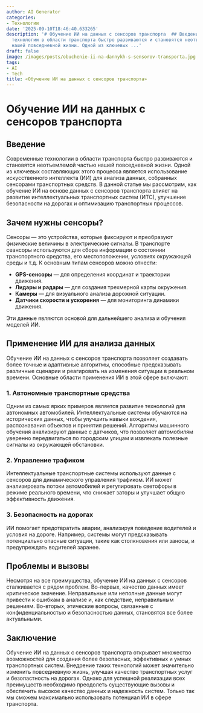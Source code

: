 ```yaml
---
author: AI Generator
categories:
- Технологии
date: '2025-09-10T18:46:40.633265'
description: '# Обучение ИИ на данных с сенсоров транспорта  ## Введение  Современные
  технологии в области транспорта быстро развиваются и становятся неотъемлемой частью
  нашей повседневной жизни. Одной из ключевых ...'
draft: false
image: /images/posts/obuchenie-ii-na-dannykh-s-sensorov-transporta.jpg
tags:
- AI
- Tech
title: «Обучение ИИ на данных с сенсоров транспорта»
---
```


# Обучение ИИ на данных с сенсоров транспорта

## Введение

Современные технологии в области транспорта быстро развиваются и становятся неотъемлемой частью нашей повседневной жизни. Одной из ключевых составляющих этого процесса является использование искусственного интеллекта (ИИ) для анализа данных, собранных сенсорами транспортных средств. В данной статье мы рассмотрим, как обучение ИИ на основе данных с сенсоров транспорта влияет на развитие интеллектуальных транспортных систем (ИТС), улучшение безопасности на дорогах и оптимизацию транспортных процессов.

## Зачем нужны сенсоры?

Сенсоры — это устройства, которые фиксируют и преобразуют физические величины в электрические сигналы. В транспорте сеансоры используются для сбора информации о состоянии транспортного средства, его местоположении, условиях окружающей среды и т.д. К основным типам сенсоров можно отнести:

- **GPS-сенсоры** — для определения координат и траектории движения.
- **Лидары и радары** — для создания трехмерной карты окружения.
- **Камеры** — для визуального анализа дорожной ситуации.
- **Датчики скорости и ускорения** — для мониторинга динамики движения.

Эти данные являются основой для дальнейшего анализа и обучения моделей ИИ.

## Применение ИИ для анализа данных

Обучение ИИ на данных с сенсоров транспорта позволяет создавать более точные и адаптивные алгоритмы, способные предсказывать различные сценарии и реагировать на изменения ситуации в реальном времени. Основные области применения ИИ в этой сфере включают:

### 1. **Автономные транспортные средства**

Одним из самых ярких примеров является развитие технологий для автономных автомобилей. Интеллектуальные системы обучаются на исторических данных, чтобы улучшить навыки вождения, распознавания объектов и принятия решений. Алгоритмы машинного обучения анализируют данные с датчиков, что позволяет автомобилям уверенно передвигаться по городским улицам и извлекать полезные сигналы из окружающей обстановки.

### 2. **Управление трафиком**

Интеллектуальные транспортные системы используют данные с сенсоров для динамического управления трафиком. ИИ может анализировать потоки автомобилей и регулировать светофоры в режиме реального времени, что снижает заторы и улучшает общую эффективность движения.

### 3. **Безопасность на дорогах**

ИИ помогает предотвратить аварии, анализируя поведение водителей и условия на дороге. Например, системы могут предсказывать потенциально опасные ситуации, такие как столкновения или заносы, и предупреждать водителей заранее.

## Проблемы и вызовы

Несмотря на все преимущества, обучение ИИ на данных с сенсоров сталкивается с рядом проблем. Во-первых, качество данных имеет критическое значение. Неправильные или неполные данные могут привести к ошибкам в анализе и, как следствие, неправильным решениям. Во-вторых, этические вопросы, связанные с конфиденциальностью и безопасностью данных, становятся все более актуальными.

## Заключение

Обучение ИИ на данных с сенсоров транспорта открывает множество возможностей для создания более безопасных, эффективных и умных транспортных систем. Внедрение таких технологий может значительно изменить повседневную жизнь, улучшая качество транспортных услуг и безопастность на дорогах. Однако для успешной реализации всех преимуществ необходимо преодолеть существующие вызовы и обеспечить высокое качество данных и надежность систем. Только так мы сможем максимально использовать потенциал ИИ в сфере транспорта.
